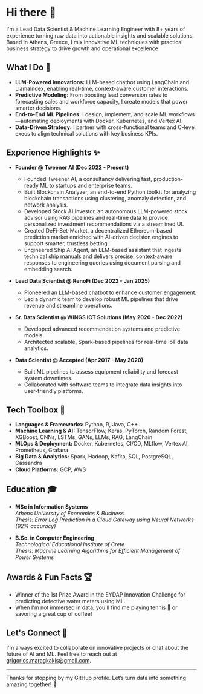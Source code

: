 # Hi there 👋

I'm a Lead Data Scientist & Machine Learning Engineer with 8+ years of experience turning raw data into actionable insights and scalable solutions. Based in Athens, Greece, I mix innovative ML techniques with practical business strategy to drive growth and operational excellence.

## What I Do 🚀

- **LLM-Powered Innovations:** LLM-based chatbot using LangChain and LlamaIndex, enabling real-time, context-aware customer interactions.
- **Predictive Modeling:** From boosting lead conversion rates to forecasting sales and workforce capacity, I create models that power smarter decisions.
- **End-to-End ML Pipelines:** I design, implement, and scale ML workflows—automating deployments with Docker, Kubernetes, and Vertex AI.
- **Data-Driven Strategy:** I partner with cross-functional teams and C-level execs to align technical solutions with key business KPIs.

## Experience Highlights ✨

- **Founder @ Tweener AI (Dec 2022 - Present)**
  - Founded Tweener AI, a consultancy delivering fast, production-ready ML to startups and enterprise teams.
  - Built Blockchain Analyzer, an end-to-end Python toolkit for analyzing blockchain transactions using clustering, anomaly detection, and network analysis.
  - Developed Stock AI Investor, an autonomous LLM-powered stock advisor using RAG pipelines and real-time data to provide personalized investment recommendations via a streamlined UI.
  - Created DeFi-Bet-Market, a decentralized Ethereum-based prediction market enriched with AI-driven decision engines to support smarter, trustless betting.
  - Engineered Ship AI Agent, an LLM-based assistant that ingests technical ship manuals and delivers precise, context-aware responses to engineering queries using document parsing and embedding search.

- **Lead Data Scientist @ RenoFi (Dec 2022 - Jan 2025)**
  - Pioneered an LLM-based chatbot to enhance customer engagement.
  - Led a dynamic team to develop robust ML pipelines that drive revenue and streamline operations.

- **Sr. Data Scientist @ WINGS ICT Solutions (May 2020 - Dec 2022)**
  - Developed advanced recommendation systems and predictive models.
  - Architected scalable, Spark-based pipelines for real-time IoT data analytics.

- **Data Scientist @ Accepted (Apr 2017 - May 2020)**
  - Built ML pipelines to assess equipment reliability and forecast system downtimes.
  - Collaborated with software teams to integrate data insights into user-friendly platforms.

## Tech Toolbox 🔧

- **Languages & Frameworks:** Python, R, Java, C++  
- **Machine Learning & AI:** TensorFlow, Keras, PyTorch, Random Forest, XGBoost, CNNs, LSTMs, GANs, LLMs, RAG, LangChain  
- **MLOps & Deployment:** Docker, Kubernetes, CI/CD, MLflow, Vertex AI, Prometheus, Grafana  
- **Big Data & Analytics:** Spark, Hadoop, Kafka, SQL, PostgreSQL, Cassandra  
- **Cloud Platforms:** GCP, AWS

## Education 🎓

- **MSc in Information Systems**  
  *Athens University of Economics & Business*  
  _Thesis: Error Log Prediction in a Cloud Gateway using Neural Networks (92% accuracy)_

- **B.Sc. in Computer Engineering**  
  *Technological Educational Institute of Crete*  
  _Thesis: Machine Learning Algorithms for Efficient Management of Power Systems_

## Awards & Fun Facts 🏆

- Winner of the 1st Prize Award in the EYDAP Innovation Challenge for predicting defective water meters using ML.
- When I'm not immersed in data, you'll find me playing tennis 🎾 or savoring a great cup of coffee!

## Let's Connect 🤝

I'm always excited to collaborate on innovative projects or chat about the future of AI and ML. Feel free to reach out at [grigorios.maragkakis@gmail.com](mailto:grigorios.maragkakis@gmail.com).

---

Thanks for stopping by my GitHub profile. Let’s turn data into something amazing together! 🚀
